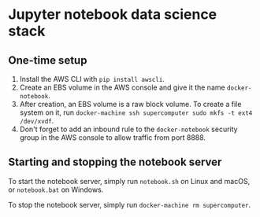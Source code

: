 # Jupyter notebook data science stack

## One-time setup

1. Install the AWS CLI with `pip install awscli`.
2. Create an EBS volume in the AWS console and give it the name `docker-notebook`.
3. After creation, an EBS volume is a raw block volume. To create a file system on it, run `docker-machine ssh supercomputer sudo mkfs -t ext4 /dev/xvdf`.
4. Don't forget to add an inbound rule to the `docker-notebook` security group in the AWS console to allow traffic from port 8888.

## Starting and stopping the notebook server

To start the notebook server, simply run `notebook.sh` on Linux and macOS, or `notebook.bat` on Windows.

To stop the notebook server, simply run `docker-machine rm supercomputer`.
